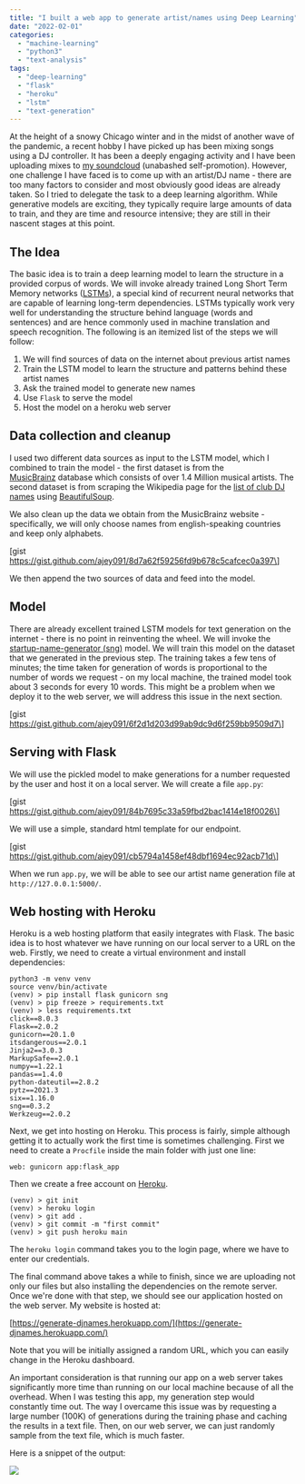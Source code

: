 ```yaml
---
title: "I built a web app to generate artist/names using Deep Learning"
date: "2022-02-01"
categories:
  - "machine-learning"
  - "python3"
  - "text-analysis"
tags:
  - "deep-learning"
  - "flask"
  - "heroku"
  - "lstm"
  - "text-generation"
---
```


At the height of a snowy Chicago winter and in the midst of another wave of the pandemic, a recent hobby I have picked up has been mixing songs using a DJ controller. It has been a deeply engaging activity and I have been uploading mixes to [my soundcloud](https://soundcloud.com/ajey-venkataraman) (unabashed self-promotion). However, one challenge I have faced is to come up with an artist/DJ name - there are too many factors to consider and most obviously good ideas are already taken. So I tried to delegate the task to a deep learning algorithm. While generative models are exciting, they typically require large amounts of data to train, and they are time and resource intensive; they are still in their nascent stages at this point.

## The Idea

The basic idea is to train a deep learning model to learn the structure in a provided corpus of words. We will invoke already trained Long Short Term Memory networks ([LSTMs](https://colah.github.io/posts/2015-08-Understanding-LSTMs/)), a special kind of recurrent neural networks that are capable of learning long-term dependencies. LSTMs typically work very well for understanding the structure behind language (words and sentences) and are hence commonly used in machine translation and speech recognition. The following is an itemized list of the steps we will follow:

1. We will find sources of data on the internet about previous artist names
2. Train the LSTM model to learn the structure and patterns behind these artist names
3. Ask the trained model to generate new names
4. Use `Flask` to serve the model
5. Host the model on a heroku web server

## Data collection and cleanup

I used two different data sources as input to the LSTM model, which I combined to train the model - the first dataset is from the [MusicBrainz](https://musicbrainz.org/) database which consists of over 1.4 Million musical artists. The second dataset is from scraping the Wikipedia page for the [list of club DJ names](https://en.wikipedia.org/wiki/List_of_club_DJs) using [BeautifulSoup](https://beautiful-soup-4.readthedocs.io/en/latest/).

<script src="https://gist.github.com/ajey091/20d27a66db56f58979c2d8785772a062.js"></script>

<!-- \[gist https://gist.github.com/ajey091/20d27a66db56f58979c2d8785772a062\] -->

We also clean up the data we obtain from the MusicBrainz website - specifically, we will only choose names from english-speaking countries and keep only alphabets.

\[gist https://gist.github.com/ajey091/8d7a62f59256fd9b678c5cafcec0a397\]

We then append the two sources of data and feed into the model.

## Model

There are already excellent trained LSTM models for text generation on the internet - there is no point in reinventing the wheel. We will invoke the [startup-name-generator (sng)](https://github.com/AlexEngelhardt/startup-name-generator) model. We will train this model on the dataset that we generated in the previous step. The training takes a few tens of minutes; the time taken for generation of words is proportional to the number of words we request - on my local machine, the trained model took about 3 seconds for every 10 words. This might be a problem when we deploy it to the web server, we will address this issue in the next section.

\[gist https://gist.github.com/ajey091/6f2d1d203d99ab9dc9d6f259bb9509d7\]

## Serving with Flask

We will use the pickled model to make generations for a number requested by the user and host it on a local server. We will create a file `app.py`:

\[gist https://gist.github.com/ajey091/84b7695c33a59fbd2bac1414e18f0026\]

We will use a simple, standard html template for our endpoint.

\[gist https://gist.github.com/ajey091/cb5794a1458ef48dbf1694ec92acb71d\]

When we run `app.py`, we will be able to see our artist name generation file at `http://127.0.0.1:5000/`.

## Web hosting with Heroku

Heroku is a web hosting platform that easily integrates with Flask. The basic idea is to host whatever we have running on our local server to a URL on the web. Firstly, we need to create a virtual environment and install dependencies:

```
python3 -m venv venv
source venv/bin/activate
(venv) > pip install flask gunicorn sng
(venv) > pip freeze > requirements.txt
(venv) > less requirements.txt
click==8.0.3
Flask==2.0.2
gunicorn==20.1.0
itsdangerous==2.0.1
Jinja2==3.0.3
MarkupSafe==2.0.1
numpy==1.22.1
pandas==1.4.0
python-dateutil==2.8.2
pytz==2021.3
six==1.16.0
sng==0.3.2
Werkzeug==2.0.2
```

Next, we get into hosting on Heroku. This process is fairly, simple although getting it to actually work the first time is sometimes challenging. First we need to create a `Procfile` inside the main folder with just one line:

`web: gunicorn app:flask_app`

Then we create a free account on [Heroku](https://dashboard.heroku.com/).

```
(venv) > git init
(venv) > heroku login
(venv) > git add .
(venv) > git commit -m "first commit"
(venv) > git push heroku main
```

The `heroku login` command takes you to the login page, where we have to enter our credentials.

The final command above takes a while to finish, since we are uploading not only our files but also installing the dependencies on the remote server. Once we're done with that step, we should see our application hosted on the web server. My website is hosted at:

[https://generate-djnames.herokuapp.com/](https://generate-djnames.herokuapp.com/)

Note that you will be initially assigned a random URL, which you can easily change in the Heroku dashboard.

An important consideration is that running our app on a web server takes significantly more time than running on our local machine because of all the overhead. When I was testing this app, my generation step would constantly time out. The way I overcame this issue was by requesting a large number (100K) of generations during the training phase and caching the results in a text file. Then, on our web server, we can just randomly sample from the text file, which is much faster.

Here is a snippet of the output:

![](https://ajeyvenkataraman.files.wordpress.com/2022/02/image.png?w=862)
